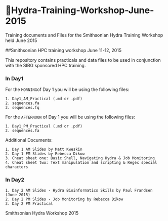 # 🌻Hydra-Training-Workshop-June-2015
Training documents and Files for the Smithsonian Hydra Training Workshop held June 2015

##Smithsonian HPC training workshop June 11-12, 2015

This repository contains practicals and data files to be used in conjunction with the SIBG sponsored HPC training.

### In Day1 
For the `MORNING`of Day 1 you will be using the following files:

	1. Day1_AM_Practical (.md or .pdf)
	2. sequences.fa
	3. sequences.fq


For the `AFTERNOON` of Day 1 you will be using the following files:

	1. Day1_PM_Practical (.md or .pdf)
	2. sequences.fa

	
Additional Documents:

	1. Day 1 AM Slides by Matt Kweskin
	2. Day 1 PM Slides by Rebecca Dikow
	3. Cheat sheet one: Basic Shell, Navigating Hydra & Job Monitoring
	4. Cheat sheet two: Text manipulation and scripting & Regex special characters

### In Day2

	1. Day 2 AM Slides - Hydra Bioinformatics Skills by Paul Frandsen (June 2015)
	2. Day 2 PM Slides - Job Monitoring by Rebecca Dikow
	3. Day 2 PM Practical
	
Smithsonian Hydra Workshop 2015
